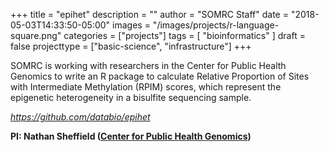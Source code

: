 +++
title = "epihet"
description = ""
author = "SOMRC Staff"
date = "2018-05-03T14:33:50-05:00"
images = "/images/projects/r-language-square.png"
categories = ["projects"]
tags = [
    "bioinformatics"
]
draft = false
projecttype = ["basic-science", "infrastructure"]
+++

SOMRC is working with researchers in the Center for Public Health Genomics to write an R package to calculate Relative Proportion of Sites with Intermediate Methylation (RPIM) scores, which represent the epigenetic heterogeneity in a bisulfite sequencing sample.

*<https://github.com/databio/epihet>*

**PI: Nathan Sheffield ([Center for Public Health Genomics](https://med.virginia.edu/cphg/))**
